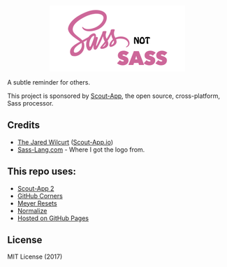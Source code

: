 <p align="center"><img src="imgs/meta/mstile03wd.png"></p>

A subtle reminder for others.

This project is sponsored by [Scout-App](http://scout-app.io), the open source, cross-platform, Sass processor.

## Credits

* [The Jared Wilcurt](http://github.com/TheJaredWilcurt) ([Scout-App.io](http://scout-app.io))
* [Sass-Lang.com](http://sass-lang.com) - Where I got the logo from.

## This repo uses:

* [Scout-App 2](http://Scout-App.io)
* [GitHub Corners](http://tholman.com/github-corners/)
* [Meyer Resets](http://github.com/TheJaredWilcurt/meyer-sass)
* [Normalize](https://necolas.github.io/normalize.css/)
* [Hosted on GitHub Pages](https://pages.github.com)

## License

MIT License (2017)
